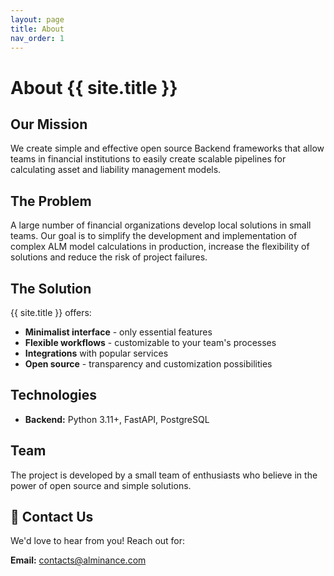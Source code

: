 ```yaml
---
layout: page
title: About
nav_order: 1
---
```


# About {{ site.title }}

## Our Mission

We create simple and effective open source Backend frameworks that allow teams in financial institutions to easily create scalable pipelines for calculating asset and liability management models.

## The Problem

A large number of financial organizations develop local solutions in small teams. Our goal is to simplify the development and implementation of complex ALM model calculations in production, increase the flexibility of solutions and reduce the risk of project failures.

## The Solution

{{ site.title }} offers:
- **Minimalist interface** - only essential features
- **Flexible workflows** - customizable to your team's processes
- **Integrations** with popular services
- **Open source** - transparency and customization possibilities

## Technologies

- **Backend:** Python 3.11+, FastAPI, PostgreSQL

## Team

The project is developed by a small team of enthusiasts who believe in the power of open source and simple solutions.

## 📧 Contact Us

We'd love to hear from you! Reach out for:


**Email:** [contacts@alminance.com](mailto:contacts@alminance.com)  




